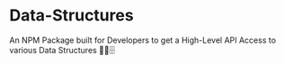 # Data-Structures
An NPM Package built for Developers to get a High-Level API Access to various Data Structures 👨‍💻🗄️
